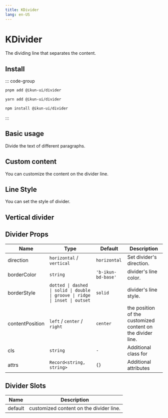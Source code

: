 ```yaml
---
title: KDivider
lang: en-US
---
```


# KDivider

The dividing line that separates the content.

## Install

::: code-group

```bash [pnpm]
pnpm add @ikun-ui/divider
```

```bash [yarn]
yarn add @ikun-ui/divider
```

```bash [npm]
npm install @ikun-ui/divider
```

:::

## Basic usage

Divide the text of different paragraphs.

<demo src="divider/basic.svelte" github="Divider"></demo>

## Custom content

You can customize the content on the divider line.

<demo src="divider/custom-content.svelte" github="Divider"></demo>

## Line Style

You can set the style of divider.

<demo src="divider/line-style.svelte" github="Divider"></demo>

## Vertical divider

<demo src="divider/vertical-divider.svelte" github="Divider"></demo>

## Divider Props

| Name            | Type                                                                        | Default            | Description                                                 |
| --------------- | --------------------------------------------------------------------------- | ------------------ | ----------------------------------------------------------- |
| direction       | `horizontal` / `vertical`                                                   | `horizontal`       | Set divider's direction.                                    |
| borderColor     | `string`                                                                    | `'b-ikun-bd-base'` | divider's line color.                                       |
| borderStyle     | `dotted \| dashed \| solid \| double \| groove \| ridge \| inset \| outset` | `solid`            | divider's line style.                                       |
| contentPosition | `left` / `center` / `right`                                                 | `center`           | the position of the customized content on the divider line. |
| cls             | `string`                                                                    | `-`                | Additional class for                                        |
| attrs           | `Record<string, string>`                                                    | `{}`               | Additional attributes                                       |

## Divider Slots

| Name    | Description                             |
| ------- | --------------------------------------- |
| default | customized content on the divider line. |

